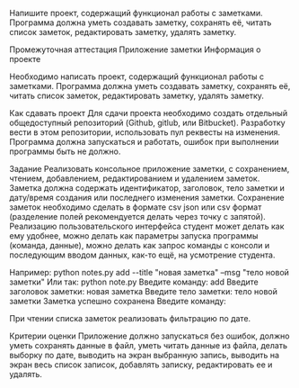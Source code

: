 Напишите проект, содержащий функционал работы с заметками. Программа должна уметь создавать заметку,
сохранять её, читать список заметок, редактировать заметку, удалять заметку.

Промежуточная аттестация Приложение заметки Информация о проекте

Необходимо написать проект, содержащий функционал работы с заметками.
Программа должна уметь создавать заметку, сохранять её, читать список заметок,
редактировать заметку, удалять заметку.

Как сдавать проект Для сдачи проекта необходимо создать
отдельный общедоступный репозиторий (Github, gitlub, или Bitbucket).
Разработку вести в этом репозитории, использовать пул реквесты на изменения.
Программа должна запускаться и работать, ошибок при выполнении программы быть не должно.

Задание Реализовать консольное приложение заметки,
с сохранением, чтением,
добавлением, редактированием и удалением заметок.
Заметка должна содержать идентификатор, заголовок, тело заметки
и дату/время создания или последнего изменения заметки.
Сохранение заметок необходимо сделать в формате csv
json или csv формат
(разделение полей рекомендуется делать через точку с запятой).
Реализацию пользовательского интерфейса студент может делать как ему удобнее,
можно делать как параметры запуска программы (команда, данные),
можно делать как запрос команды с консоли и последующим вводом данных, как-то ещё, на усмотрение студента.

Например: python notes.py add --title "новая заметка" –msg "тело новой заметки"
Или так: python note.py Введите команду: add Введите заголовок заметки: новая заметка Введите тело заметки:
тело новой заметки Заметка успешно сохранена Введите команду:

При чтении списка заметок реализовать фильтрацию по дате.

Критерии оценки Приложение должно запускаться без ошибок, должно уметь сохранять данные в файл,
уметь читать данные из файла, делать выборку по дате, выводить на экран выбранную запись,
выводить на экран весь список записок, добавлять записку, редактировать ее и удалять.